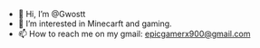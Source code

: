 - 👋 Hi, I’m @Gwostt
- 👀 I’m interested in Minecarft and gaming.
- 📫 How to reach me on my gmail: epicgamerx900@gmail.com

<!---
Gwostt/Gwostt is a ✨ special ✨ repository because its `README.md` (this file) appears on your GitHub profile.
You can click the Preview link to take a look at your changes.
--->
